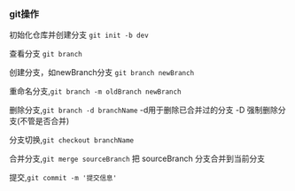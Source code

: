 ### git操作
初始化仓库并创建分支 `git init -b dev`

查看分支 `git branch`

创建分支，如newBranch分支 `git branch newBranch`

重命名分支,`git branch -m oldBranch newBranch`

删除分支,`git branch -d branchName` -d用于删除已合并过的分支 -D 强制删除分支(不管是否合并)

分支切换,`git checkout branchName`

合并分支,`git merge sourceBranch` 把 sourceBranch 分支合并到当前分支

提交,`git commit -m '提交信息'`